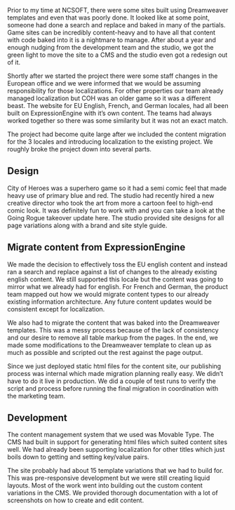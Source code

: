 Prior to my time at NCSOFT, there were some sites built using Dreamweaver templates and even that was poorly done. It looked like at some point, someone had done a search and replace and baked in many of the partials. Game sites can be incredibly content-heavy and to have all that content with code baked into it is a nightmare to manage. After about a year and enough nudging from the development team and the studio, we got the green light to move the site to a CMS and the studio even got a redesign out of it. 

Shortly after we started the project there were some staff changes in the European office and we were informed that we would be assuming responsibility for those localizations. For other properties our team already managed localization but COH was an older game so it was a different beast. The website for EU English, French, and German locales, had all been built on ExpressionEngine with it’s own content. The teams had always worked together so there was some similarity but it was not an exact match. 

The project had become quite large after we included the content migration for the 3 locales and introducing localization to the existing project. We roughly broke the project down into several parts. 

## Design
City of Heroes was a superhero game so it had a semi comic feel that made heavy use of primary blue and red. The studio had recently hired a new creative director who took the art from more a cartoon feel to high-end comic look. It was definitely fun to work with and you can take a look at the Going Rogue takeover update here. The studio provided site designs for all page variations along with a brand and site style guide. 

## Migrate content from ExpressionEngine
We made the decision to effectively toss the EU english content and instead ran a search and replace against a list of changes to the already existing english content. We still supported this locale but the content was going to mirror what we already had for english. For French and German, the product team mapped out how we would migrate content types to our already existing information architecture. Any future content updates would be consistent except for localization.

We also had to migrate the content that was baked into the Dreamweaver templates. This was a messy process because of the lack of consistency and our desire to remove all table markup from the pages. In the end, we made some modifications to the Dreamweaver template to clean up as much as possible and scripted out the rest against the page output.

Since we just deployed static html files for the content site, our publishing process was internal which made migration planning really easy. We didn’t have to do it live in production. We did a couple of test runs to verify the script and process before running the final migration in coordination with the marketing team. 

## Development
The content management system that we used was Movable Type. The CMS had built in support for generating html files which suited content sites well. We had already been supporting localization for other titles which just boils down to getting and setting key/value pairs. 

The site probably had about 15 template variations that we had to build for. This was pre-responsive development but we were still creating liquid layouts. Most of the work went into building out the custom content variations in the CMS. We provided thorough documentation with a lot of screenshots on how to create and edit content. 
